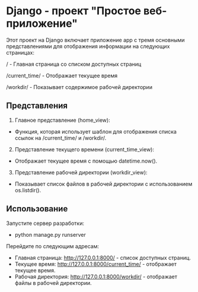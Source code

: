 # Django - проект "Простое веб-приложение"

Этот проект на Django включает приложение app с тремя основными представлениями для отображения информации на следующих страницах:

/ - Главная страница со списком доступных страниц

/current_time/ - Отображает текущее время

/workdir/ - Показывает содержимое рабочей директории

## Представления

1. Главное представление (home_view):
- Функция, которая использует шаблон для отображения списка ссылок на /current_time/ и /workdir/.

2. Представление текущего времени (current_time_view):
- Отображает текущее время с помощью datetime.now().

3. Представление рабочей директории (workdir_view):
- Показывает список файлов в рабочей директории с использованием os.listdir().

## Использование
Запустите сервер разработки:
- python manage.py runserver

Перейдите по следующим адресам:
- Главная страница: http://127.0.0.1:8000/ - список доступных страниц.
- Текущее время: http://127.0.0.1:8000/current_time/ - отображает текущее время.
- Рабочая директория: http://127.0.0.1:8000/workdir/ - отображает файлы в рабочей директории.
